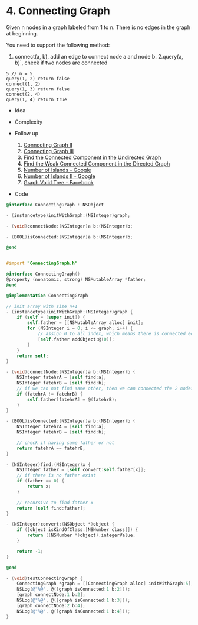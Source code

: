 # 4. Connecting Graph

Given n nodes in a graph labeled from 1 to n. There is no edges in the graph at beginning.

You need to support the following method:
1. connect(a, b), add an edge to connect node a and node b. 2.query(a, b)`, check if two nodes are connected

``` Example
5 // n = 5
query(1, 2) return false
connect(1, 2)
query(1, 3) return false
connect(2, 4)
query(1, 4) return true

```

* Idea

	
* Complexity


* Follow up

	1. [Connecting Graph II](http://www.lintcode.com/en/problem/connecting-graph-ii/)
	2. [Connecting Graph III](http://www.lintcode.com/en/problem/connecting-graph-iii/)
	3. 	[Find the Connected Component in the Undirected Graph](http://www.lintcode.com/en/problem/find-the-connected-component-in-the-undirected-graph/)
	4. 	[Find the Weak Connected Component in the Directed Graph](http://www.lintcode.com/en/problem/find-the-weak-connected-component-in-the-directed-graph/)
	5. 	[Number of Islands - Google](http://www.lintcode.com/en/problem/number-of-islands/)
	6. 	[Number of Islands II - Google](http://www.lintcode.com/en/problem/number-of-islands-ii/)
	7. 	[Graph Valid Tree - Facebook](http://www.lintcode.com/en/problem/graph-valid-tree/)



* Code

``` objective-c
@interface ConnectingGraph : NSObject

- (instancetype)initWithGraph:(NSInteger)graph;

- (void)connectNode:(NSInteger)a b:(NSInteger)b;

- (BOOL)isConnected:(NSInteger)a b:(NSInteger)b;

@end

```

``` objective-c

#import "ConnectingGraph.h"

@interface ConnectingGraph()
@property (nonatomic, strong) NSMutableArray *father;
@end

@implementation ConnectingGraph

// init array with size n+1
- (instancetype)initWithGraph:(NSInteger)graph {
    if (self = [super init]) {
        self.father = [[NSMutableArray alloc] init];
        for (NSInteger i = 0; i <= graph; i++) {
            // assign 0 to all index, which means there is connected edge
            [self.father addObject:@(0)];
        }
    }
    return self;
}

- (void)connectNode:(NSInteger)a b:(NSInteger)b {
    NSInteger fatehrA = [self find:a];
    NSInteger fatehrB = [self find:b];
    // if we can not find same other, then we can connected the 2 nodes
    if (fatehrA != fatehrB) {
        self.father[fatehrA] = @(fatehrB);
    }
}

- (BOOL)isConnected:(NSInteger)a b:(NSInteger)b {
    NSInteger fatehrA = [self find:a];
    NSInteger fatehrB = [self find:b];

    // check if having same father or not
    return fatehrA == fatehrB;
}

- (NSInteger)find:(NSInteger)x {
    NSInteger father = [self convert:self.father[x]];
    // if there is no father exist
    if (father == 0) {
        return x;
    }

    // recursive to find father x
    return [self find:father];
}

- (NSInteger)convert:(NSObject *)object {
    if ([object isKindOfClass:[NSNumber class]]) {
        return ((NSNumber *)object).integerValue;
    }

    return -1;
}

@end

```

``` objective-c
- (void)testConnectingGraph {
    ConnectingGraph *graph = [[ConnectingGraph alloc] initWithGraph:5];
    NSLog(@"%@", @([graph isConnected:1 b:2]));
    [graph connectNode:1 b:2];
    NSLog(@"%@", @([graph isConnected:1 b:3]));
    [graph connectNode:2 b:4];
    NSLog(@"%@", @([graph isConnected:1 b:4]));
}
```
